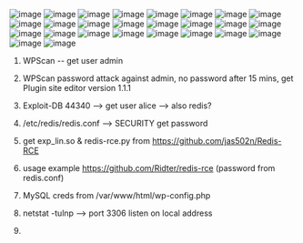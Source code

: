 ![image](https://github.com/user-attachments/assets/32dd8ac7-6ba1-4f6a-87e7-ca1be395707e)
![image](https://github.com/user-attachments/assets/499717f1-b319-462e-922d-3d31a78b2b23)
![image](https://github.com/user-attachments/assets/10b7f6d6-acea-4480-ab98-88d9acef6fc3)
![image](https://github.com/user-attachments/assets/1192314e-f873-45c9-87d6-ea5750eafa23)
![image](https://github.com/user-attachments/assets/6c98fc1c-32d9-4f46-b44e-4a75631947f0)
![image](https://github.com/user-attachments/assets/fbf63229-5216-46d0-91cb-62f448ed7d6a)
![image](https://github.com/user-attachments/assets/d100b004-a86b-442a-a9c4-483971588f35)
![image](https://github.com/user-attachments/assets/5988b499-5ad0-46b0-a706-0d88b98f0bd6)
![image](https://github.com/user-attachments/assets/8af331e7-a318-44c1-bfd5-5d86ec914a66)
![image](https://github.com/user-attachments/assets/786c8a9e-5d86-47fa-bd5d-341bb5542f60)
![image](https://github.com/user-attachments/assets/6dd13455-142c-4a64-9476-0361235f2f2b)
![image](https://github.com/user-attachments/assets/a90146c7-8d66-4198-9f4b-db2b600646d2)
![image](https://github.com/user-attachments/assets/58c5d2dd-25a6-4a4f-b441-425add63d2f0)
![image](https://github.com/user-attachments/assets/dfe0d4df-8b30-47ae-9ecd-693c38b04727)
![image](https://github.com/user-attachments/assets/17329205-1429-4a37-9c73-87180fd8b08a)
![image](https://github.com/user-attachments/assets/887ef54e-09ea-4a58-a8a7-3226299aced3)
![image](https://github.com/user-attachments/assets/31e434c6-d1a7-400b-893d-1c4a1d16f219)
![image](https://github.com/user-attachments/assets/da36cd67-f3db-4afe-a01a-ce6f0f113dd8)
![image](https://github.com/user-attachments/assets/ae3d11ac-cadd-4f7b-9fa3-d4d5ab9f22c8)
![image](https://github.com/user-attachments/assets/f9559a01-9ace-400b-ba28-e5b180b639dd)
![image](https://github.com/user-attachments/assets/1e8bfe2c-33b0-40c0-b815-5ac619d573ea)
![image](https://github.com/user-attachments/assets/ddffe00b-4e66-4fb2-9389-c2cf1738db85)
![image](https://github.com/user-attachments/assets/3da3ccb4-d310-4ec0-997a-e36f382c4269)
![image](https://github.com/user-attachments/assets/f9aa57d6-6449-46a2-b1e5-965417cc7447)
![image](https://github.com/user-attachments/assets/dc98b19b-3e84-43c5-bbd9-b98694de687e)
![image](https://github.com/user-attachments/assets/ed730cda-6241-4b1b-bb85-a915be7ef52d)



1. WPScan -- get user admin

2. WPScan password attack against admin, no password after 15 mins, get Plugin site editor version 1.1.1

3. Exploit-DB 44340 --> get user alice --> also redis? 

4. /etc/redis/redis.conf --> SECURITY get password

5. get exp_lin.so & redis-rce.py from https://github.com/jas502n/Redis-RCE

6. usage example https://github.com/Ridter/redis-rce    (password from redis.conf)

7. MySQL creds from /var/www/html/wp-config.php

8. netstat -tulnp --> port 3306 listen on local address

9. 
